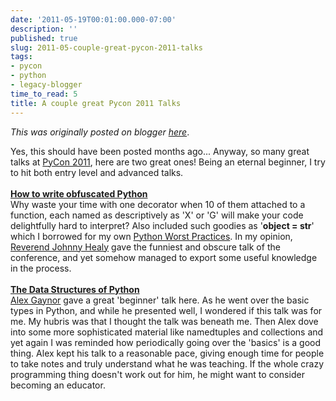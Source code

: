 ```yaml
---
date: '2011-05-19T00:01:00.000-07:00'
description: ''
published: true
slug: 2011-05-couple-great-pycon-2011-talks
tags:
- pycon
- python
- legacy-blogger
time_to_read: 5
title: A couple great Pycon 2011 Talks
---
```


*This was originally posted on blogger [here](https://pydanny.blogspot.com/2011/05/couple-great-pycon-2011-talks.html)*.

Yes, this should have been posted months ago... Anyway,&nbsp;so many great talks at <a href="http://us.pycon.org/2011/">PyCon 2011</a>, here are two great ones! Being an eternal beginner, I try to hit both entry level and advanced talks.<br /><br /><b><a href="http://www.pycon.tv/video/46/">How to write obfuscated Python</a></b><br />Why waste your time with one decorator when 10 of them attached to a function, each named as descriptively as 'X' or 'G' will make your code delightfully hard to interpret? Also included such goodies as '<b>object = str</b>' which I borrowed for my own <a href="http://www.slideshare.net/pydanny/python-worst-practices">Python Worst Practices</a>. In my opinion, <a href="http://reverend.healeys.net/">Reverend Johnny Healy</a> gave the funniest and obscure talk of the conference, and yet somehow managed to export some useful knowledge in the process.<br /><br /><b><a href="http://www.pycon.tv/video/68/">The Data Structures of Python</a></b><br /><a href="http://alexgaynor.net/">Alex Gaynor</a> gave a great 'beginner' talk here. As he went over the basic types in Python, and while he presented well, I wondered if this talk was for me. My hubris was that I thought the talk was beneath me. Then Alex dove into some more sophisticated material like namedtuples and collections and yet again I was reminded how periodically going over the 'basics' is a good thing. Alex kept his talk to a reasonable pace, giving enough time for people to take notes and truly understand what he was teaching. If the whole crazy programming thing doesn't work out for him, he might want to consider becoming an educator.